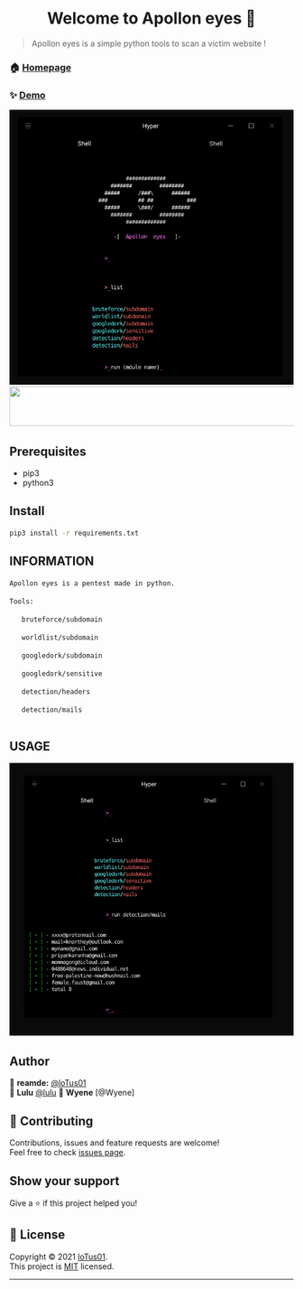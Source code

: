 <h1 align="center">Welcome to Apollon eyes 👋</h1>


> Apollon eyes is a simple python tools to scan a victim website !

### 🏠 [Homepage](https://github.com/ExCLoudVision/Apollon-eyes)

### ✨ [Demo](https://github.com/ExCLoudVision/Apollon-eyes/blob/main/example.png)
<img src="https://github.com/ExCLoudVision/Apollon-eyes/blob/main/example.png"/>

<img src="https://github.com/loTus04/RATata/blob/main/img/warning_rat.PNG" width="552" height="70"/>

## Prerequisites

- pip3 
- python3

## Install

```sh
pip3 install -r requirements.txt
```

## INFORMATION

 ```
Apollon eyes is a pentest made in python.

Tools:

    bruteforce/subdomain
    
    worldlist/subdomain
    
    googledork/subdomain
    
    googledork/sensitive
    
    detection/headers
    
    detection/mails
    
```

## USAGE
<img src="https://github.com/ExCLoudVision/Apollon-eyes/blob/main/usage.png" />

## Author

👤 **reamde:** [@loTus01](https://github.com/loTus04)<br />
👤 **Lulu** [@lulu](https://github.com/ExCLoudVision)
👤 **Wyene** [@Wyene]


## 🤝 Contributing

Contributions, issues and feature requests are welcome!<br />Feel free to check [issues page](https://github.com/ExCLoudVision/Apollon-eyes/issues).

## Show your support

Give a ⭐️ if this project helped you!

## 📝 License

Copyright © 2021 [loTus01](https://github.com/ExCLoudVision).<br />
This project is [MIT](https://github.com/kefranabg/readme-md-generator/blob/master/LICENSE) licensed.

***
